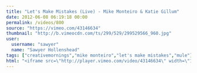 ```yaml
---
title: "Let's Make Mistakes (Live) - Mike Monteiro & Katie Gillum"
date: 2012-06-08 06:19:18 00:00
permalink: /videos/800
source: "https://vimeo.com/43146634"
thumbnail: "http://b.vimeocdn.com/ts/299/529/299529566_960.jpg"
user:
  username: "sawyer"
  name: "Sawyer Hollenshead"
tags: ["creativemornings","mike monteiro","let's make mistakes","mule"]
html: "<iframe src=\"http://player.vimeo.com/video/43146634\" width=\"1280\" height=\"720\" frameborder=\"0\" webkitAllowFullScreen mozallowfullscreen allowFullScreen></iframe>"
---
```


